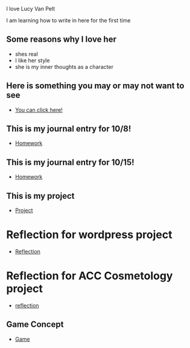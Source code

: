 I love Lucy Van Pelt

I am learning how to write in here for the first time

## Some reasons why I love her

* shes real
* I like her style
* she is my inner thoughts as a character

## Here is something you may or may not want to see

- [You can click here!](MyIntrests.md)

## This is my journal entry for 10/8!

- [Homework](entries/homeworkfor08.md)

## This is my journal entry for 10/15!

- [Homework](entries/homeworkfor1015.md)

## This is my project 
- [Project](https://busy412.wordpress.com/)

# Reflection for wordpress project
- [Reflection](entries/ProjectReflection.md)

# Reflection for ACC Cosmetology project
- [reflection](entries/accprogram.md)

## Game Concept
- [Game](entries/game.md)
